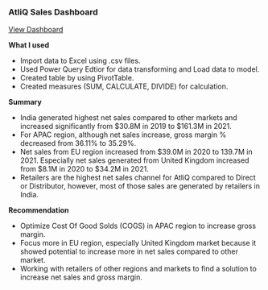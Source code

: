 ### AtliQ Sales Dashboard

<a href="https://www.loom.com/share/2da1b93c71d94ae6acb57a79670b9886" target="_blank">View Dashboard</a>

**What I used**

- Import data to Excel using .csv files.
- Used Power Query Edtior for data transforming and Load data to model.
- Created table by using PivotTable.
- Created measures (SUM, CALCULATE, DIVIDE) for calculation.

**Summary**

- India generated highest net sales compared to other markets and increased significantly from $30.8M in 2019 to $161.3M in 2021.
- For APAC region, although net sales increase, gross margin % decreased from 36.11% to 35.29%.
- Net sales from EU region increased from $39.0M in 2020 to 139.7M in 2021. Especially net sales generated from United Kingdom increased from $8.1M in 2020 to $34.2M in 2021.
- Retailers are the highest net sales channel for AtliQ compared to Direct or Distributor, however, most of those sales are generated by retailers in India.

**Recommendation**

- Optimize Cost Of Good Solds (COGS) in APAC region to increase gross margin.
- Focus more in EU region, especially United Kingdom market because it showed potential to increase more in net sales compared to other market.
- Working with retailers of other regions and markets to find a solution to increase net sales and gross margin.


